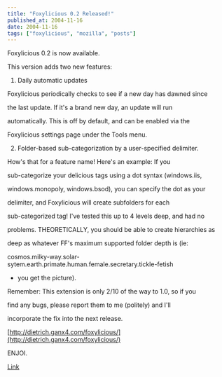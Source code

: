 ```yaml
---
title: "Foxylicious 0.2 Released!"
published_at: 2004-11-16
date: 2004-11-16
tags: ["foxylicious", "mozilla", "posts"]
---
```

Foxylicious 0.2 is now available.  

This version adds two new features:  

1. Daily automatic updates  

Foxylicious periodically checks to see if a new day has dawned since  

the last update. If it's a brand new day, an update will run  

automatically. This is off by default, and can be enabled via the  

Foxylicious settings page under the Tools menu.  

2. Folder-based sub-categorization by a user-specified delimiter.  

How's that for a feature name! Here's an example: If you  

sub-categorize your delicious tags using a dot syntax (windows.iis,  

windows.monopoly, windows.bsod), you can specify the dot as your  

delimiter, and Foxylicious will create subfolders for each  

sub-categorized tag! I've tested this up to 4 levels deep, and had no  

problems. THEORETICALLY, you should be able to create hierarchies as  

deep as whatever FF's maximum supported folder depth is (ie:  

cosmos.milky-way.solar-sytem.earth.primate.human.female.secretary.tickle-fetish  

- you get the picture).  

Remember: This extension is only 2/10 of the way to 1.0, so if you  

find any bugs, please report them to me (politely) and I'll  

incorporate the fix into the next release.  

[http://dietrich.ganx4.com/foxylicious/](http://dietrich.ganx4.com/foxylicious/)  

ENJOI.  

[Link](http://dietrich.ganx4.com/foxylicious/)